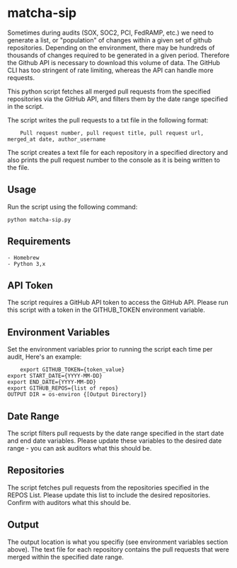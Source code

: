 # matcha-sip
	

Sometimes during audits (SOX, SOC2, PCI, FedRAMP, etc.) we need to generate a list, or "population" of changes within a given set of github repositories. Depending on the environment, there may be hundreds of thousands of changes required to be generated in a given period. Therefore the Github API is necessary to download this volume of data. The GitHub CLI has too stringent of rate limiting, whereas the API can handle more requests. 

This python script fetches all merged pull requests from the specified repositories via the GitHub API, and filters them by the date range specified in the script.

The script writes the pull requests to a txt file in the following format: 
				
		Pull request number, pull request title, pull request url, merged_at date, author_username


The script creates a text file for each repository in a specified directory and also prints the pull request number to the console as it is being written to the file.


## Usage


  Run the script using the following command: 
	
	python matcha-sip.py


## Requirements
    - Homebrew
    - Python 3,x


## API Token
The script requires a GitHub API token to access the GitHub API.
Please run this script with a token in the GITHUB_TOKEN environment variable.

## Environment Variables
Set the environment variables prior to running the script each time per audit, Here's an example:
    
		export GITHUB_TOKEN={token_value}
    export START_DATE={YYYY-MM-DD}
    export END_DATE={YYYY-MM-DD}
    export GITHUB_REPOS={list of repos}
    OUTPUT DIR = os-environ {[Output Directory]}

## Date Range
The script filters pull requests by the date range specified in the start date and end date variables.
Please update these variables to the desired date range - you can ask auditors what this should be.


## Repositories
The script fetches pull requests from the repositories specified in the REPOS List.
Please update this list to include the desired repositories. Confirm with auditors what this should be.


## Output
The output location is what you specifiy (see environment variables section above).
The text file for each repository contains the pull requests that were merged within the specified date range.
